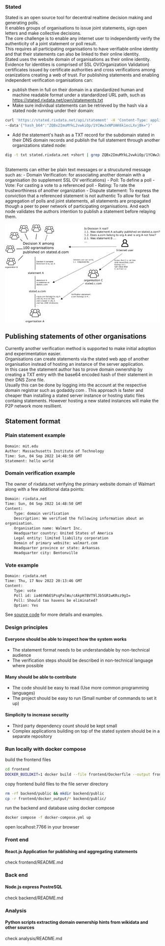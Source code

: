 ### Stated
Stated is an open source tool for decentral realtime decision making and generating polls.<br/>
It enables groups of organisations to issue joint statements, sign open letters and make collective decisions.<br/>
The core challenge is to enable any internet user to independently verify the authenticity of a joint statement or poll result.<br/>
This requires all participating organisations to have verifiable online identity and that their statements can also be linked to their online identity.<br/>
Stated uses the website domain of organisations as their online identity. <br/>
Evidence for identities is comprised of SSL OV(Organization Validation) certificates issued by certificate authorities and cross verifications among oranizations creating a web of trust.
For publishing statements and enabling independent verification organisations can:
- publish them in full on their domain in a standardized human and machine readable format under a standardized URL path, such as https://stated.rixdata.net/own/statements.txt
- Make sure individual statements can be retrieved by the hash via a stated node running under their domain:
```bash
curl 'https://stated.rixdata.net/api/statement' -H 'Content-Type: application/json' \
--data'{"hash_b64":"ZQBx2ImuMYkL2vwkiOp/1YCWwJxNPUAK6k1ecLXvjBk="}'
```
- Add the statement's hash as a TXT record for the subdomain stated in their DNS domain records and publish the full statement through another organizations stated node:
```bash
dig -t txt stated.rixdata.net +short | grep ZQBx2ImuMYkL2vwkiOp/1YCWwJxNPUAK6k1ecLXvjBk=
```
<br/>
Statements can either be plain text messages or a strucutured message such as:
- Domain Verification: for associating another domain with a organisation (to supplement SSL OV verifications)
- Poll: To define a poll
- Vote: For casting a vote to a referenced poll
- Rating: To rate the trustworthiness of another organization
- Dispute statement: To express the conviction that a referenced statement is not authentic
To allow for fast aggregation of polls and joint statements, all statements are propagated though a peer to peer network of participating organisations. And each node validates the authors intention to publish a statement before relaying them.

![visualisatiuon](https://github.com/c-riq/stated/blob/master/diagram.png?raw=true)

## Publishing statements of other organisations
Currently another verification method is supported to make initial adoption and experimentation easier.<br/>
Organisations can create statements via the stated web app of another organisation instead of hosting an instance of the server application.<br/>
In this case the statement author has to prove domain ownership by creating a TXT entry with the base64 encoded hash of their statement in their DNS Zone file.<br/>
Usually this can be done by logging into the account at the respective domain registrar such as godaddy.com .
This approach is faster and cheaper than installing a stated server instance or hosting static files containg statements. 
However hosting a new stated instances will make the P2P network more resillient.

## Statement format
### Plain statement example
```
Domain: mit.edu
Author: Massachusetts Institute of Technology
Time: Sun, 04 Sep 2022 14:48:50 GMT
Statement: hello world
```

### Domain verification example
The owner of rixdata.net verifying the primary website domain of Walmart along with a few additional data points:
```
Domain: rixdata.net
Time: Sun, 04 Sep 2022 14:48:50 GMT
Content: 
	Type: domain verification
	Description: We verified the following information about an organisation.
	Organisation name: Walmart Inc.
	Headquarter country: United States of America
	Legal entity: limited liability corporation
	Domain of primary website: walmart.com
	Headquarter province or state: Arkansas
	Headquarter city: Bentonville
```

### Vote example
```
Domain: rixdata.net
Time: Thu, 17 Nov 2022 20:13:46 GMT
Content: 
	Type: vote
	Poll id: ia46YWbESPsqPalWu/cAkpH7BVT9lJb5GR1wKRsz9gI=
	Poll: Should tax havens be eliminated?
	Option: Yes
```
See [source code](https://github.com/c-riq/stated/blob/master/frontend/src/constants/statementFormats.js) for more details and examples.

### Design principles
#### Everyone should be able to inspect how the system works
- The statement format needs to be understandable by non-technical audience
- The verification steps should be described in non-technical language where possible
#### Many should be able to contribute
- The code should be easy to read (Use more common programming languages)
- The project should be easy to run (Small number of commands to set it up)

#### Simplicity to increase security
- Third party dependency count should be kept small
- Complex applications building on top of the stated system should be in a separate repository

### Run locally with docker compose
build the frontend files
```sh
cd frontend
DOCKER_BUILDKIT=1 docker build --file frontend/Dockerfile --output frontend/docker_output .
```
copy frontend build files to the file server directory
```sh
rm -rf backend/public && mkdir backend/public
cp -r frontend/docker_output/* backend/public/
```
run the backend and database using docker compose
```sh
docker compose -f docker-compose.yml up 
```
open localhost:7766 in your browser

### Front end 
#### React.js Application for publishing and aggregating statements
check frontend/README.md

### Back end
#### Node.js express PostreSQL 
check backend/README.md

### Analysis 
#### Python scripts extracting domain ownership hints from wikidata and other sources
check analysis/README.md
